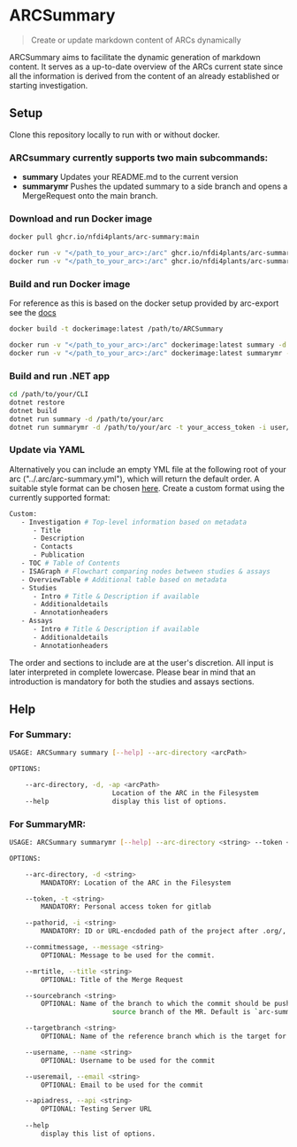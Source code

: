 # ARCSummary

>Create or update markdown content of ARCs dynamically

ARCSummary aims to facilitate the dynamic generation of markdown content. It serves as a up-to-date overview of the ARCs current state since all the information is derived from the content of an already established or starting investigation.

## Setup
Clone this repository locally to run with or without docker. 

### ARCsummary currently supports two main subcommands:

- **summary**     Updates your README.md to the current version
- **summarymr**    Pushes the updated summary to a side branch and opens a MergeRequest onto the main branch.

### Download and run Docker image
```bash
docker pull ghcr.io/nfdi4plants/arc-summary:main

docker run -v "</path_to_your_arc>:/arc" ghcr.io/nfdi4plants/arc-summary:main summary -d /arc
docker run -v "</path_to_your_arc>:/arc" ghcr.io/nfdi4plants/arc-summary:main summarymr -d /arc -t your_access_token -i user/repository
```

### Build and run Docker image
For reference as this is based on the docker setup provided by arc-export see the [docs](https://github.com/nfdi4plants/arc-export)
```bash
docker build -t dockerimage:latest /path/to/ARCSummary 

docker run -v "</path_to_your_arc>:/arc" dockerimage:latest summary -d /arc
docker run -v "</path_to_your_arc>:/arc" dockerimage:latest summarymr -d /arc -t your_access_token -i user/repository
```

### Build and run .NET app
```bash
cd /path/to/your/CLI
dotnet restore
dotnet build
dotnet run summary -d /path/to/your/arc
dotnet run summarymr -d /path/to/your/arc -t your_access_token -i user/repository
```

### Update via YAML
Alternatively you can include an empty YML file at the following root of your arc ("../.arc/arc-summary.yml"), which will return the default order. A suitable style format can be chosen [here](https://github.com/nfdi4plants/ARCSummary/blob/main/src/Core/READMEAutomation.fs).
Create a custom format using the currently supported format:
```bash
Custom:
   - Investigation # Top-level information based on metadata
      - Title
      - Description
      - Contacts
      - Publication
   - TOC # Table of Contents
   - ISAGraph # Flowchart comparing nodes between studies & assays
   - OverviewTable # Additional table based on metadata
   - Studies
      - Intro # Title & Description if available
      - Additionaldetails
      - Annotationheaders
   - Assays
      - Intro # Title & Description if available
      - Additionaldetails
      - Annotationheaders
```
The order and sections to include are at the user's discretion. All input is later interpreted in complete lowercase.
Please bear in mind that an introduction is mandatory for both the studies and assays sections.

## Help 
### For Summary:
```bash
USAGE: ARCSummary summary [--help] --arc-directory <arcPath>

OPTIONS:

    --arc-directory, -d, -ap <arcPath>
                          Location of the ARC in the Filesystem
    --help                display this list of options.
```

### For SummaryMR:
```bash
USAGE: ARCSummary summarymr [--help] --arc-directory <string> --token <string> --pathorid <string> [--commitmessage <string>] [--mrtitle <string>] [--sourcebranch <string>] [--targetbranch <string>] [--username <string>] [--useremail <string>] [--apiadress <string>]

OPTIONS:

    --arc-directory, -d <string> 
        MANDATORY: Location of the ARC in the Filesystem

    --token, -t <string>  
        MANDATORY: Personal access token for gitlab

    --pathorid, -i <string> 
        MANDATORY: ID or URL-encdoded path of the project after .org/, e.g. username/myprojectname

    --commitmessage, --message <string>
        OPTIONAL: Message to be used for the commit.

    --mrtitle, --title <string>
        OPTIONAL: Title of the Merge Request

    --sourcebranch <string>
        OPTIONAL: Name of the branch to which the commit should be pushed, and which will be the
                          source branch of the MR. Default is `arc-summary`

    --targetbranch <string>
        OPTIONAL: Name of the reference branch which is the target for the MR. Default is `main`

    --username, --name <string>
        OPTIONAL: Username to be used for the commit

    --useremail, --email <string>
        OPTIONAL: Email to be used for the commit

    --apiadress, --api <string>
        OPTIONAL: Testing Server URL
        
    --help 
        display this list of options.
```